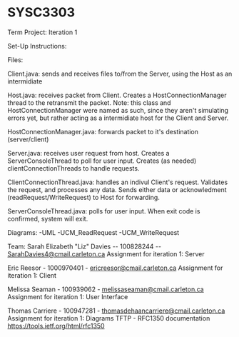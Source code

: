 # SYSC3303

Term Project: Iteration 1

Set-Up Instructions:


Files:

Client.java: sends and receives files to/from the Server, using the Host as an intermidiate

Host.java: receives packet from Client. Creates a HostConnectionManager thread to the retransmit the packet. Note: this class and HostConnectionManager were named as such, since they aren't simulating errors yet, but rather acting as a intermidiate host for the Client and Server.

HostConnectionManager.java: forwards packet to it's destination (server/client)

Server.java: receives user request from host. Creates a ServerConsoleThread to poll for user input. Creates (as needed) clientConnectionThreads to handle requests.

ClientConnectionThread.java: handles an indivul Client's request. Validates the request, and processes any data. Sends either data or acknowledment (readRequest/WriteRequest) to Host for forwarding.

ServerConsoleThread.java: polls for user input. When exit code is confirmed, system will exit.

Diagrams:
-UML
-UCM_ReadRequest
-UCM_WriteRequest

Team: 
Sarah Elizabeth "Liz" Davies  -- 100828244 -- SarahDavies4@cmail.carleton.ca
  Assignment for iteration 1: Server
  
Eric Reesor - 1000970401 - ericreesor@cmail.carleton.ca
  Assignment for iteration 1: Client
  
Melissa Seaman - 100939062 - melissaseaman@cmail.carleton.ca
  Assignment for iteration 1: User Interface

Thomas Carriere - 100947281 - thomasdehaancarriere@cmail.carleton.ca
  Assignment for iteration 1: Diagrams
TFTP - RFC1350 documentation
https://tools.ietf.org/html/rfc1350
